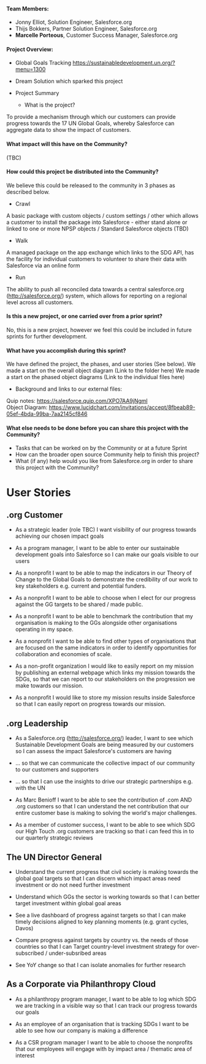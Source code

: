 
#### Team Members:

* Jonny Elliot, Solution Engineer, Salesforce.org
* Thijs Bokkers, Partner Solution Engineer, Salesforce.org
* <b>Marcelle Porteous</b>, Customer Success Manager, Salesforce.org


#### Project Overview:

* Global Goals Tracking
https://sustainabledevelopment.un.org/?menu=1300

* Dream Solution which sparked this project

* Project Summary
    * What is the project?
    
To provide a mechanism through which our customers can provide progress towards the 17 UN Global Goals, whereby Salesforce can aggregate data to show the impact of customers.
    
#### What impact will this have on the Community?
    
(TBC)
    
#### How could this project be distributed into the Community? 
    
We believe this could be released to the community in 3 phases as described below. 
    
   * Crawl
    
A basic package with custom objects / custom settings / other which allows a customer to install the package into Salesforce - either stand alone or linked to one or more NPSP objects / Standard Salesforce objects (TBD)
    
   * Walk
    
A managed package on the app exchange which links to the SDG API,  has the facility for individual customers to volunteer to share their data with Salesforce via an online form
    
   * Run
    
The ability to push all reconciled data towards a central salesforce.org (http://salesforce.org/) system, which allows for reporting on a regional level across all customers.
    
#### Is this a new project, or one carried over from a prior sprint?
    
No, this is a new project, however we feel this could be included in future sprints for further development. 


#### What have you accomplish during this sprint?

We have defined the project, the phases, and user stories (See below). 
We made a start on the overall object diagram (Link to the folder here) 
We made a start on the phased object diagrams (Link to the individual files here) 

* Background and links to our external files: 

Quip notes: https://salesforce.quip.com/XPO7AA9jNgml <BR>
Object Diagram: https://www.lucidchart.com/invitations/accept/8fbeab89-05ef-4bda-99ba-7aa2145cf846

#### What else needs to be done before you can share this project with the Community?

* Tasks that can be worked on by the Community or at a future Sprint
* How can the broader open source Community help to finish this project?
* What (if any) help would you like from Salesforce.org in order to share this project with the Community?

# User Stories

## .org Customer

* As a strategic leader (role TBC) I want visibility of our progress towards achieving our chosen impact goals

* As a program manager, I want to be able to enter our sustainable development goals into Salesforce so I can make our goals visible to our users

* As a nonprofit I want to be able to map the indicators in our Theory of Change to the Global Goals to demonstrate the credibility of our work to key stakeholders e.g. current and potential funders.

* As a nonprofit I want to be able to choose when I elect for our progress against the GG targets to be shared / made public. 

* As a nonprofit I want to be able to benchmark the contribution that my organisation is making to the GGs alongside other organisations operating in my space.

* As a nonprofit I want to be able to find other types of organisations that are focused on the same indicators in order to identify opportunities for collaboration and economies of scale. 

* As a non-profit organization I would like to easily report on my mission by publishing an external webpage which links my mission towards the SDGs, so that we can report to our stakeholders on the progression we make towards our mission. 

* As a nonprofit I would like to store my mission results inside Salesforce so that I can easily report on progress towards our mission. 


## .org Leadership

* As a Salesforce.org (http://salesforce.org/) leader, I want to see which Sustainable Development Goals are being measured by our customers so I can assess the impact Salesforce's customers are having

* ... so that we can communicate the collective impact of our community to our customers and supporters

* ... so that I can use the insights to drive our strategic partnerships e.g. with the UN

* As Marc Benioff I want to be able to see the contribution of .com AND .org customers so that I can understand the net contribution that our entire customer base is making to solving the world's major challenges.

* As a member of customer success, I want to be able to see which SDG our High Touch .org customers are tracking so that i can feed this in to our quarterly strategic reviews

## The UN Director General

* Understand the current progress that civil society is making towards the global goal targets so that I can discern which impact areas need investment or do not need further investment

* Understand which GGs the sector is working towards so that I can better target investment within global goal areas

* See a live dashboard of progress against targets so that I can make timely decisions aligned to key planning moments (e.g. grant cycles, Davos)

* Compare progress against targets by country vs. the needs of those countries so that I can Target country-level investment strategy for over-subscribed / under-subsribed areas

* See YoY change so that I can isolate anomalies for further research


## As a Corporate via Philanthropy Cloud

* As a philanthropy program manager, I want to be able to log which SDG we are tracking in a visible way so that I can track our progress towards our goals

* As an employee of an organisation that is tracking SDGs I want to be able to see how our company is making a difference

* As a CSR program manager I want to be able to choose the nonprofits that our employees will engage with by impact area / thematic area of interest

